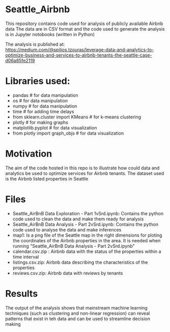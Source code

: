 # Seattle_Airbnb
This repository contains code used for analysis of publicly available Airbnb data
The data are in CSV format and the code used to generate the analysis is in Jupyter notobooks (written in Python)

The analysis is published at: https://medium.com/@spilios.tzouras/leverage-data-and-analytics-to-optimize-business-and-services-to-airbnb-tenants-the-seattle-case-d06a85fe2119


# Libraries used:
- pandas # for data manipulation
- os # for data manipulation
- numpy # for data manipulation
- time # for adding time delays
- from sklearn.cluster import KMeans # for k-means clustering
- plotly # for making graphs
- matplotlib.pyplot # for data visualization
- from plotly import graph_objs # for data visualization

# Motivation
The aim of the code hosted in this repo is to illustrate how could data and analytics be used to optimize services for Airbnb tenants. The dataset used is the Airbnb listed properties in Seattle

# Files
- Seattle_AirBnB Data Exploration - Part 1vSrd.ipynb: Contains the python code used to clean the data and make them ready for analysis
- Seattle_AirBnB Data Analysis - Part 2vSrd.ipynb: Contains the python code used to analyse the data and make inferences 
- map1: Is a png file of the Seattle map in the right dimensions for ploting the coordinates of the Airbnb properties in the area. It is needed when running "Seattle_AirBnB Data Analysis - Part 2vSrd.ipynb"
- calendar.csv.zip : Airbnb data with the status of the properties within a time interval
- listings.csv.zip: Airbnb data describing the characteristics of the properties 
- reviews.csv.zip: Airbnb data with reviews by tenants 


# Results
The output of the analysis shows that mainstream machine learning techniques (such as clustering and non-linear regression) can reveal patterns that exist in teh data and can be used to streamline decision making
